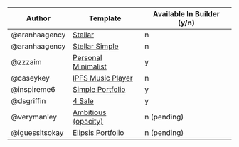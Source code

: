 | Author         | Template                                                                                                                                | Available In Builder (y/n) |
| -------------- | --------------------------------------------------------------------------------------------------------------------------------------- | -------------------------- |
| @aranhaagency  | [Stellar](https://github.com/unstoppabledomains/decentralized-websites/blob/master/templates/community/stellar)                         | n                          |
| @aranhaagency  | [Stellar Simple](https://github.com/unstoppabledomains/decentralized-websites/blob/master/templates/community/stellar-simple)           | n                          |
| @zzzaim        | [Personal Minimalist](https://github.com/unstoppabledomains/decentralized-websites/blob/master/templates/community/personal-minimalist) | y                          |
| @caseykey      | [IPFS Music Player](https://github.com/unstoppabledomains/decentralized-websites/blob/master/templates/community/ipfs-music-player)     | n                          |
| @inspireme6    | [Simple Portfolio](https://github.com/unstoppabledomains/decentralized-websites/blob/master/templates/community/simple-portfolio-theme) | y                          |
| @dsgriffin     | [4 Sale](https://github.com/unstoppabledomains/decentralized-websites/blob/master/templates/community/4sale)                            | y                          |
| @verymanley    | [Ambitious (opacity)](https://github.com/unstoppabledomains/decentralized-websites/blob/master/templates/community/ambitious-opacity)   | n (pending)                |
| @iguessitsokay | [Elipsis Portfolio](https://github.com/unstoppabledomains/decentralized-websites/blob/master/templates/community/elipsis)               | n (pending)                |
